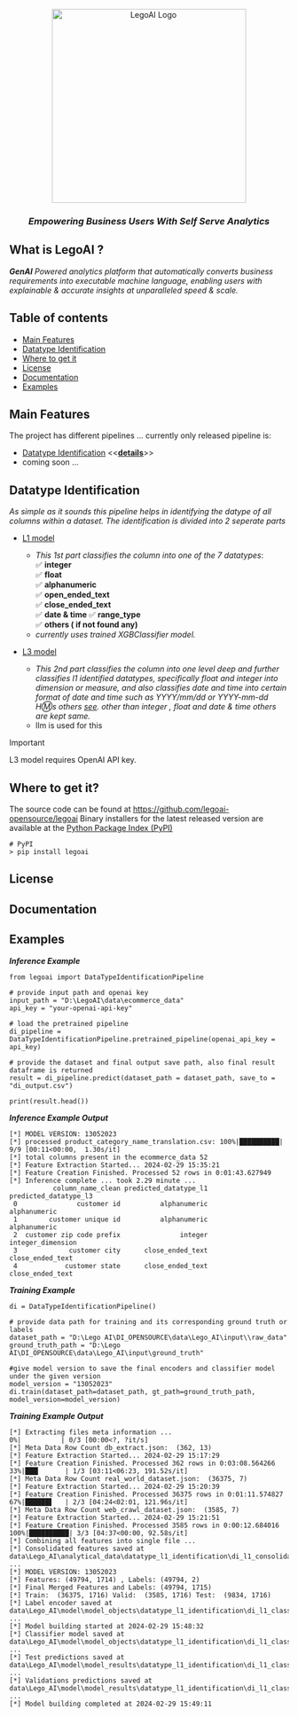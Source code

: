 <p align="center">
  <a href="https://github.com/legoai-opensource/legoai">
      <img src="https://github.com/narotsitkarki/DI_OPENSOURCE/blob/master/documentation/gray%20LEG0AI%20Cymk%20color%20JPG.jpg" alt="LegoAI Logo" width=350>
  </a>

  <h3 align="center"><i>Empowering Business Users With Self Serve Analytics</i></h3> 

## What is LegoAI ?
_**GenAI** Powered analytics platform that automatically converts business requirements into executable machine language, enabling users with explainable & accurate insights at unparalleled speed & scale._
## Table of contents
- [Main Features](#main-features)
- [Datatype Identification](#datatype-identification)
- [Where to get it](#where-to-get-it)
- [License](#license)
- [Documentation](#documentation)
- [Examples](#examples)

## Main Features
The project has different pipelines ... currently only released pipeline is:
- [Datatype Identification](https://github.com/narotsitkarki/DI_OPENSOURCE/tree/master/legoai/modules/datatype_identification)  <<[**details**](#datatype-identification)>>
- coming soon ...
## Datatype Identification
_As simple as it sounds this pipeline helps in identifying the datype of all columns within a dataset. The identification is divided into 2 seperate parts_
- [L1 model](https://github.com/narotsitkarki/DI_OPENSOURCE/blob/master/legoai/modules/datatype_identification/l1_model.py)
    - _This 1st part classifies the column into one of the 7 datatypes_:  
      ✅ **integer**  
      ✅ **float**  
      ✅ **alphanumeric**  
      ✅ **open_ended_text**  
      ✅ **close_ended_text**  
      ✅ **date & time**
      ✅ **range_type**  
      ✅ **others ( if not found any)**  
  - _currently uses trained XGBClassifier model._
  
- [L3 model](https://github.com/narotsitkarki/DI_OPENSOURCE/blob/master/legoai/modules/datatype_identification/l3_model.py)
  - _This 2nd part classifies the column into one level deep and further classifies l1 identified datatypes, specifically float and integer into dimension or measure, and         also classifies date and time into certain format of date and time such as YYYY/mm/dd or YYYY-mm-dd H:m:s others [see](https://github.com/narotsitkarki/DI_OPENSOURCE/blob/master/legoai/modules/datatype_identification/l3_model.py). other than integer , float and date & time others are kept   same._
  - llm is used for this
> [!IMPORTANT]  
> L3 model requires OpenAI API key.
    
## Where to get it?
The source code can be found at https://github.com/legoai-opensource/legoai
Binary installers for the latest released version are available at the [Python Package Index (PyPI)](https://pypi.org/project/)

```
# PyPI
> pip install legoai
```

## License

## Documentation

## Examples  
_**Inference Example**_
``` 
from legoai import DataTypeIdentificationPipeline

# provide input path and openai key
input_path = "D:\LegoAI\data\ecommerce_data"
api_key = "your-openai-api-key"

# load the pretrained pipeline
di_pipeline = DataTypeIdentificationPipeline.pretrained_pipeline(openai_api_key = api_key)

# provide the dataset and final output save path, also final result dataframe is returned
result = di_pipeline.predict(dataset_path = dataset_path, save_to = "di_output.csv")

print(result.head())
```
  _**Inference Example Output**_
  ``` 
  [*] MODEL VERSION: 13052023  
  [*] processed product_category_name_translation.csv: 100%|██████████| 9/9 [00:11<00:00,  1.30s/it]  
  [*] total columns present in the ecommerce_data 52  
  [*] Feature Extraction Started... 2024-02-29 15:35:21  
  [*] Feature Creation Finished. Processed 52 rows in 0:01:43.627949  
  [*] Inference complete ... took 2.29 minute ...  
             column_name_clean predicted_datatype_l1 predicted_datatype_l3    
   0               customer id          alphanumeric          alphanumeric  
   1        customer unique id          alphanumeric          alphanumeric  
   2  customer zip code prefix               integer     integer_dimension  
   3             customer city      close_ended_text      close_ended_text  
   4            customer state      close_ended_text      close_ended_text  
```
_**Training Example**_
```
di = DataTypeIdentificationPipeline()  

# provide data path for training and its corresponding ground truth or labels  
dataset_path = "D:\Lego AI\DI_OPENSOURCE\data\Lego_AI\input\\raw_data"  
ground_truth_path = "D:\Lego AI\DI_OPENSOURCE\data\Lego_AI\input\ground_truth"  

#give model version to save the final encoders and classifier model under the given version  
model_version = "13052023"  
di.train(dataset_path=dataset_path, gt_path=ground_truth_path, model_version=model_version)  
```
  _**Training Example Output**_
``` 
[*] Extracting files meta information ...    
0%|          | 0/3 [00:00<?, ?it/s]  
[*] Meta Data Row Count db_extract.json:  (362, 13)  
[*] Feature Extraction Started... 2024-02-29 15:17:29  
[*] Feature Creation Finished. Processed 362 rows in 0:03:08.564266  
33%|███▎      | 1/3 [03:11<06:23, 191.52s/it]   
[*] Meta Data Row Count real_world_dataset.json:  (36375, 7)  
[*] Feature Extraction Started... 2024-02-29 15:20:39  
[*] Feature Creation Finished. Processed 36375 rows in 0:01:11.574827  
67%|██████▋   | 2/3 [04:24<02:01, 121.96s/it]  
[*] Meta Data Row Count web_crawl_dataset.json:  (3585, 7)  
[*] Feature Extraction Started... 2024-02-29 15:21:51    
[*] Feature Creation Finished. Processed 3585 rows in 0:00:12.684016
100%|██████████| 3/3 [04:37<00:00, 92.58s/it]    
[*] Combining all features into single file ...    
[*] Consolidated features saved at data\Lego_AI\analytical_data\datatype_l1_identification\di_l1_consolidated_feats_data.csv ...  
[*] MODEL VERSION: 13052023  
[*] Features: (49794, 1714) , Labels: (49794, 2)  
[*] Final Merged Features and Labels: (49794, 1715)  
[*] Train:  (36375, 1716) Valid:  (3585, 1716) Test:  (9834, 1716)  
[*] Label encoder saved at data\Lego_AI\model\model_objects\datatype_l1_identification\di_l1_classifier_encoder_13052023.pkl ...  
[*] Model building started at 2024-02-29 15:48:32  
[*] Classifier model saved at data\Lego_AI\model\model_objects\datatype_l1_identification\di_l1_classifier_xgb_13052023.pkl ...  
[*] Test predictions saved at data\Lego_AI\model\model_results\datatype_l1_identification\di_l1_classifier_test_predicted_xgb_29022024.csv ...  
[*] Validations predictions saved at data\Lego_AI\model\model_results\datatype_l1_identification\di_l1_classifier_validation_predicted_xgb_29022024.csv ...  
[*] Model building completed at 2024-02-29 15:49:11  
```






